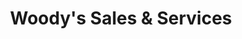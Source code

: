 ---
title: "Woody's Sales & Services"
url: /timberlake/woodys-sales-und-services/
shop: Allgemein
---
